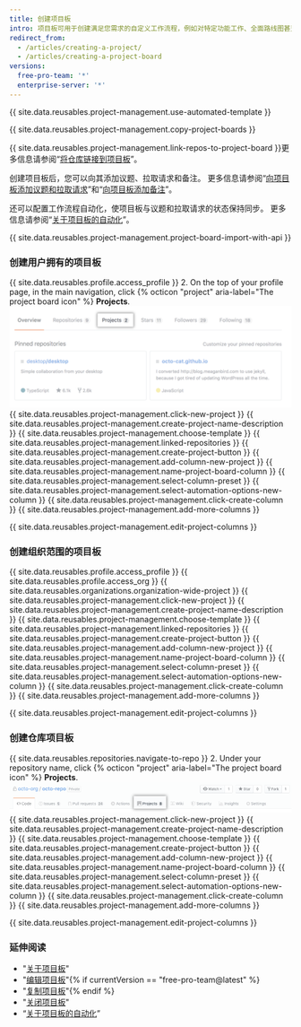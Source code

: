 ```yaml
---
title: 创建项目板
intro: 项目板可用于创建满足您需求的自定义工作流程，例如对特定功能工作、全面路线图甚至发布检查清单进行跟踪和排列优先级。
redirect_from:
  - /articles/creating-a-project/
  - /articles/creating-a-project-board
versions:
  free-pro-team: '*'
  enterprise-server: '*'
---
```


{{ site.data.reusables.project-management.use-automated-template }}

{{ site.data.reusables.project-management.copy-project-boards }}

{{ site.data.reusables.project-management.link-repos-to-project-board }}更多信息请参阅“[将仓库链接到项目板](/articles/linking-a-repository-to-a-project-board)”。

创建项目板后，您可以向其添加议题、拉取请求和备注。 更多信息请参阅“[向项目板添加议题和拉取请求](/articles/adding-issues-and-pull-requests-to-a-project-board)”和“[向项目板添加备注](/articles/adding-notes-to-a-project-board)”。

还可以配置工作流程自动化，使项目板与议题和拉取请求的状态保持同步。 更多信息请参阅“[关于项目板的自动化](/articles/about-automation-for-project-boards)”。

{{ site.data.reusables.project-management.project-board-import-with-api }}

### 创建用户拥有的项目板

{{ site.data.reusables.profile.access_profile }}
2. On the top of your profile page, in the main navigation, click
{% octicon "project" aria-label="The project board icon" %} **Projects**.
![项目选项卡](/assets/images/help/projects/user-projects-tab.png)
{{ site.data.reusables.project-management.click-new-project }}
{{ site.data.reusables.project-management.create-project-name-description }}
{{ site.data.reusables.project-management.choose-template }}
{{ site.data.reusables.project-management.linked-repositories }}
{{ site.data.reusables.project-management.create-project-button }}
{{ site.data.reusables.project-management.add-column-new-project }}
{{ site.data.reusables.project-management.name-project-board-column }}
{{ site.data.reusables.project-management.select-column-preset }}
{{ site.data.reusables.project-management.select-automation-options-new-column }}
{{ site.data.reusables.project-management.click-create-column }}
{{ site.data.reusables.project-management.add-more-columns }}

{{ site.data.reusables.project-management.edit-project-columns }}

### 创建组织范围的项目板

{{ site.data.reusables.profile.access_profile }}
{{ site.data.reusables.profile.access_org }}
{{ site.data.reusables.organizations.organization-wide-project }}
{{ site.data.reusables.project-management.click-new-project }}
{{ site.data.reusables.project-management.create-project-name-description }}
{{ site.data.reusables.project-management.choose-template }}
{{ site.data.reusables.project-management.linked-repositories }}
{{ site.data.reusables.project-management.create-project-button }}
{{ site.data.reusables.project-management.add-column-new-project }}
{{ site.data.reusables.project-management.name-project-board-column }}
{{ site.data.reusables.project-management.select-column-preset }}
{{ site.data.reusables.project-management.select-automation-options-new-column }}
{{ site.data.reusables.project-management.click-create-column }}
{{ site.data.reusables.project-management.add-more-columns }}

{{ site.data.reusables.project-management.edit-project-columns }}

### 创建仓库项目板

{{ site.data.reusables.repositories.navigate-to-repo }}
2. Under your repository name, click
{% octicon "project" aria-label="The project board icon" %} **Projects**.
![项目选项卡](/assets/images/help/projects/repo-tabs-projects.png)
{{ site.data.reusables.project-management.click-new-project }}
{{ site.data.reusables.project-management.create-project-name-description }}
{{ site.data.reusables.project-management.choose-template }}
{{ site.data.reusables.project-management.create-project-button }}
{{ site.data.reusables.project-management.add-column-new-project }}
{{ site.data.reusables.project-management.name-project-board-column }}
{{ site.data.reusables.project-management.select-column-preset }}
{{ site.data.reusables.project-management.select-automation-options-new-column }}
{{ site.data.reusables.project-management.click-create-column }}
{{ site.data.reusables.project-management.add-more-columns }}

{{ site.data.reusables.project-management.edit-project-columns }}

### 延伸阅读

- "[关于项目板](/articles/about-project-boards)"
- "[编辑项目板](/articles/editing-a-project-board)"{% if currentVersion == "free-pro-team@latest" %}
- "[复制项目板](/articles/copying-a-project-board)"{% endif %}
- "[关闭项目板](/articles/closing-a-project-board)"
- “[关于项目板的自动化](/articles/about-automation-for-project-boards)”
